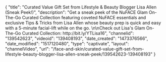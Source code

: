 {
    "title": "Curated Value Gift Set from Lifestyle & Beauty Blogger Lisa Allen (Sneak Peek!)",
    "description": "Get a sneak peek of the NuFACE Glam On-The-Go Curated Collection featuring coveted NuFACE essentials and exclusive Tips & Tricks from Lisa Allen whose beauty prep is quick and easy with a 5-minute facial-lift while on the go. \n\nCheck out Lisa's Glam On-The-Go Curated Collection: http:\/\/bit.ly\/YTLisa16",
    "channelid": "139542623",
    "videoid": "139408193",
    "date_created": "1473376566",
    "date_modified": "1517120480",
    "type": "captivate",
    "layout": "channelVideo",
    "url": "\/face-and-skin\/curated-value-gift-set-from-lifestyle-beauty-blogger-lisa-allen-sneak-peek\/139542623-139408193"
}
